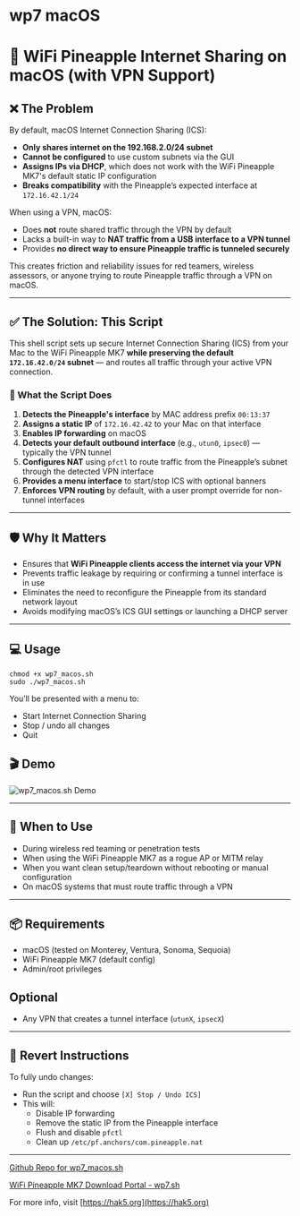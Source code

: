 # wp7 macOS
# 🍍 WiFi Pineapple Internet Sharing on macOS (with VPN Support)

## ❌ The Problem

By default, macOS Internet Connection Sharing (ICS):

- **Only shares internet on the 192.168.2.0/24 subnet**
- **Cannot be configured** to use custom subnets via the GUI
- **Assigns IPs via DHCP**, which does not work with the WiFi Pineapple MK7's default static IP configuration
- **Breaks compatibility** with the Pineapple’s expected interface at `172.16.42.1/24`

When using a VPN, macOS:

- Does **not** route shared traffic through the VPN by default  
- Lacks a built-in way to **NAT traffic from a USB interface to a VPN tunnel**  
- Provides **no direct way to ensure Pineapple traffic is tunneled securely**

This creates friction and reliability issues for red teamers, wireless assessors, or anyone trying to route Pineapple traffic through a VPN on macOS.

---

## ✅ The Solution: This Script

This shell script sets up secure Internet Connection Sharing (ICS) from your Mac to the WiFi Pineapple MK7 **while preserving the default `172.16.42.0/24` subnet** — and routes all traffic through your active VPN connection.

### 🔧 What the Script Does

1. **Detects the Pineapple's interface** by MAC address prefix `00:13:37`
2. **Assigns a static IP** of `172.16.42.42` to your Mac on that interface
3. **Enables IP forwarding** on macOS
4. **Detects your default outbound interface** (e.g., `utun0`, `ipsec0`) — typically the VPN tunnel
5. **Configures NAT** using `pfctl` to route traffic from the Pineapple’s subnet through the detected VPN interface
6. **Provides a menu interface** to start/stop ICS with optional banners
7. **Enforces VPN routing** by default, with a user prompt override for non-tunnel interfaces

---

## 🛡️ Why It Matters

- Ensures that **WiFi Pineapple clients access the internet via your VPN**
- Prevents traffic leakage by requiring or confirming a tunnel interface is in use
- Eliminates the need to reconfigure the Pineapple from its standard network layout
- Avoids modifying macOS’s ICS GUI settings or launching a DHCP server

---

## 💻 Usage

```
chmod +x wp7_macos.sh 
sudo ./wp7_macos.sh
```

You’ll be presented with a menu to:

- Start Internet Connection Sharing  
- Stop / undo all changes  
- Quit

## 🎬 Demo
![wp7_macos.sh Demo](demo.gif)

---

## 🎯 When to Use

- During wireless red teaming or penetration tests  
- When using the WiFi Pineapple MK7 as a rogue AP or MITM relay  
- When you want clean setup/teardown without rebooting or manual configuration
- On macOS systems that must route traffic through a VPN  

---

## 📦 Requirements

- macOS (tested on Monterey, Ventura, Sonoma, Sequoia)  
- WiFi Pineapple MK7 (default config)  
- Admin/root privileges

## Optional
- Any VPN that creates a tunnel interface (`utunX`, `ipsecX`)  

---

## 🚨 Revert Instructions

To fully undo changes:

- Run the script and choose `[X] Stop / Undo ICS]`  
- This will:
  - Disable IP forwarding  
  - Remove the static IP from the Pineapple interface  
  - Flush and disable `pfctl`  
  - Clean up `/etc/pf.anchors/com.pineapple.nat`

---
[Github Repo for wp7_macos.sh](https://github.com/corysolovewicz/wp7_macos)

[WiFi Pineapple MK7 Download Portal - wp7.sh](https://downloads.hak5.org/pineapple/mk7)

For more info, visit [https://hak5.org](https://hak5.org)
